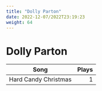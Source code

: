 ```yaml
---
title: "Dolly Parton"
date: 2022-12-07/2022T23:19:23
weight: 64
---
```


# Dolly Parton

 Song | Plays 
----- | -----:
Hard Candy Christmas | 1
